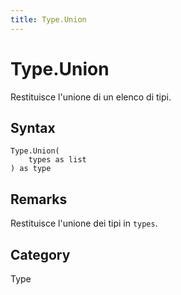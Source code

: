 ```yaml
---
title: Type.Union
---
```


# Type.Union


Restituisce l&#39;unione di un elenco di tipi.


## Syntax

```powerquery
Type.Union(
    types as list
) as type
```


## Remarks

Restituisce l'unione dei tipi in <code>types</code>.



## Category
Type
